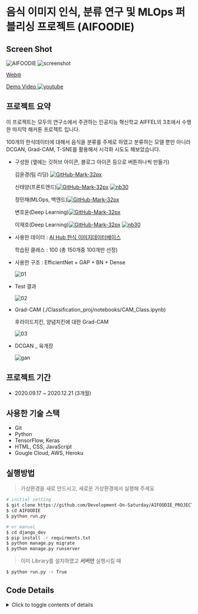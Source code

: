 # 음식 이미지 인식, 분류 연구 및 MLOps 퍼블리싱 프로젝트 (AIFOODIE)

## Screen Shot
![AIFOODIE](https://user-images.githubusercontent.com/48716219/102978823-76eae700-4548-11eb-920a-6085e040c702.png)
![screenshot](https://user-images.githubusercontent.com/48716219/102978652-2d020100-4548-11eb-88ea-6ef64c5f1295.jpg)



[Web🌐](https://aifoodieheroku.herokuapp.com/)

[Demo Video ![youtube](https://user-images.githubusercontent.com/48716219/102975581-a77c5200-4543-11eb-893b-45c19273e964.png) 
](https://youtu.be/buMXyjiqjrk)

## 프로젝트 요약


이 프로젝트는 모두의 연구소에서 주관하는 인공지능 혁신학교 AIFFEL의 3조에서 수행한 마지막 해커톤 프로젝트 입니다.

100개의 한식데이터에 대해서 음식을 분류를 주제로 하였고 분류하는 모델 뿐만 아니라 DCGAN, Grad-CAM, T-SNE를 활용해서 시각화 시도도 해보았습니다.

- 구성원 (옆에는 깃허브 아이콘, 블로그 아이콘 등으로 버튼하나씩 만들기)

    김윤경(팀 리딩) [![GitHub-Mark-32px](https://user-images.githubusercontent.com/48716219/102974622-31c3b680-4542-11eb-815d-70efcdeb2e75.png)](https://github.com/YesicaKim)


    신태양(프론트엔드)[![GitHub-Mark-32px](https://user-images.githubusercontent.com/48716219/102974622-31c3b680-4542-11eb-815d-70efcdeb2e75.png)](https://github.com/tyshin94) [![nb30](https://user-images.githubusercontent.com/48716219/102975150-f37ac700-4542-11eb-9606-9414ed89f0de.png)](https://blog.naver.com/tyshin94)


    정민채(MLOps, 백엔드)[![GitHub-Mark-32px](https://user-images.githubusercontent.com/48716219/102974622-31c3b680-4542-11eb-815d-70efcdeb2e75.png)](https://github.com/Jungminchae)

    변호윤(Deep Learning)[![GitHub-Mark-32px](https://user-images.githubusercontent.com/48716219/102974622-31c3b680-4542-11eb-815d-70efcdeb2e75.png)](https://github.com/hybyun0121)

    이재호(Deep Learning)[![GitHub-Mark-32px](https://user-images.githubusercontent.com/48716219/102974622-31c3b680-4542-11eb-815d-70efcdeb2e75.png)](https://github.com/ljh415) [![nb30](https://user-images.githubusercontent.com/48716219/102975150-f37ac700-4542-11eb-9606-9414ed89f0de.png)](https://blog.naver.com/ab415)


- 사용한 데이터 : [AI Hub 한식 이미지데이터베이스](https://www.aihub.or.kr/aidata/130)

    학습된 클래스 : 100 (총 150개중 100개만 선정)

- 사용한 구조 : EfficientNet + GAP + BN + Dense

    ![01](https://user-images.githubusercontent.com/48716219/102970888-afd08f00-453b-11eb-8066-26724c042828.png)

- Test 결과

    ![02](https://user-images.githubusercontent.com/48716219/102970908-b959f700-453b-11eb-931a-1c8c78388f8c.png)

- Grad-CAM (./Classification_proj/notebooks/CAM_Class.ipynb)

    후라이드치킨, 양념치킨에 대한 Grad-CAM

    ![03](https://user-images.githubusercontent.com/48716219/102970948-cb3b9a00-453b-11eb-8987-af585f45ef78.png)

- DCGAN _ 육개장

    ![gan](https://user-images.githubusercontent.com/48716219/102970988-e0182d80-453b-11eb-9fc8-fdb76b766a1b.gif)



## 프로젝트 기간


- 2020.09.17 ~ 2020.12.21 (3개월)



## 사용한 기술 스택


- Git
- Python
- TensorFlow, Keras
- HTML, CSS, JavaScript
- Gougle Cloud, AWS, Heroku



## 실행방법


> 가상환경을 새로 만드시고, 새로운 가상환경에서 실행해 주세요

```bash
# initial setting
$ git clone https://github.com/Development-On-Saturday/AIFOODIE_PROJECT.git
$ cd AIFOODIE
$ python run.py

# or manual
$ cd django_dev
$ pip install -r requirments.txt
$ python manage.py migrate
$ python manage.py runserver
```

> 이미 Library를 설치하였고 **서버만** 실행시킬 때

```bash
$ python run.py -r True
```



## Code Details
<details>
    <summary> Click to toggle contents of details </summary>
- `./Classification_proj`

    - ```/notebooks``` : Notebook 파일
    - ```/food_30``` : python 파일

- `./django_dev`
    
    - 로컬 개발용 코드 [배포용 코드는 따로 저장]
    - ```/core```
        - ```/models.py```
            - Data가 생성된 시간을 기록해주는 모델 클래스
        - ```/views.py```
            - 홈페이지를 나타내주는 HomeView
                - CBV - Class Based View
                - TemplateView
    - ```/foods```
        - ```/model.py``` : 음식을 올린 유저, 모델이 추론한 이름, 이미지 저장 위치를 저장하는 모델 클래스
        - ```/view.py```
            - ```ClassifierView``` - Classifier 페이지를 보여주는 TemplateView
            - ```predictimage``` - 사용자에게 받은 이미지를 모델에 넣어 추론하는 View
                - FBV - Function Based View
            - ```FoodPlaceSearch``` - 모델 추론 값을 지도 검색에 검색어로 보내주는 View
                - FBV - Function Based View
            - ```HistoryView``` - 유저가 추론한 히스토리를 최근 순서대로 볼 수 있는 View
                - CBV - Class Based View
                - ListView
    
    - ```/photos```
        - ```/models.py```
            - 프로젝트 결과물이 주제별로 저장될 Album 클래스
            - 앨범에 들어가 사진들이 저장될 Photo 클래스
        - ```/views.py```
            - Album ListView : 프로젝트 주제별 Album을 리스트로 보여주는 View
            - Album DetailView : 특정 Album에 대한 디테일한 디스크립션을 보여주는 View
            - Photo DetailView : Album에 있는 사진을 자세하게 설명하는 View
- `./food2vec`

    호윤님이 설명

- `./reports`

    발표자료 보관
</details>
